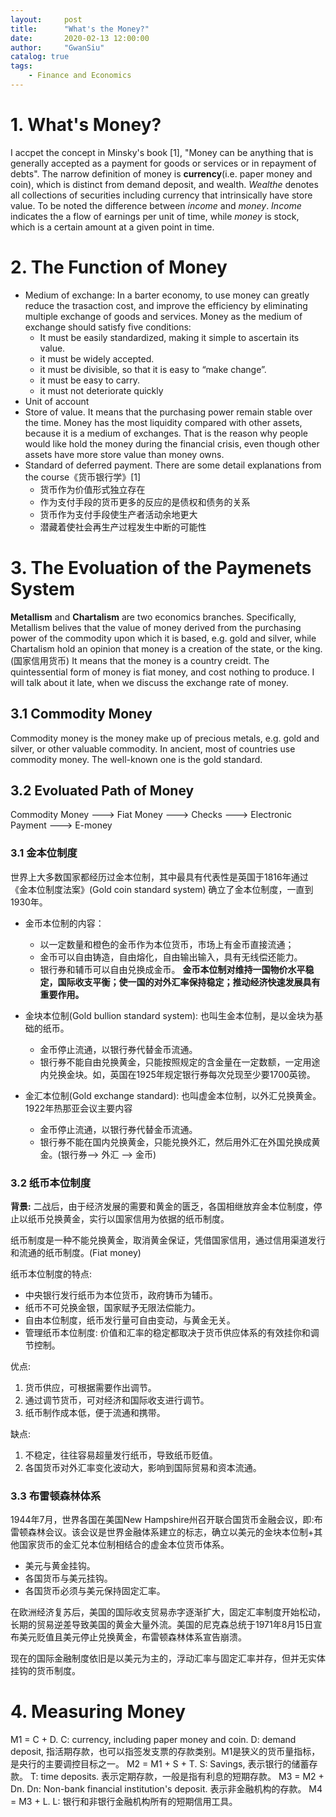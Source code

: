 ```yaml
---
layout:     post
title:      "What's the Money?"
date:       2020-02-13 12:00:00
author:     "GwanSiu"
catalog: true
tags:
    - Finance and Economics
---
```


# 1. What's Money?

I accpet the concept in Minsky's book [1], "Money can be anything that is generally accepted as a payment for goods or services or in repayment of debts". The narrow definition of money is **currency**(i.e. paper money and coin), which is distinct from demand deposit, and wealth. *Wealthe* denotes all collections of securities including currency that intrinsically have store value. To be noted the difference between *income* and *money*. *Income* indicates the a flow of earnings per unit of time, while *money* is stock, which is a certain amount at a given point in time.

# 2. The Function of Money

- Medium of exchange: In a barter economy, to use money can greatly reduce the trasaction cost, and improve the efficiency by eliminating multiple exchange of goods and services. Money as the medium of exchange should satisfy five conditions:
    + It must be easily standardized, making it simple to ascertain its value.
    + it must be widely accepted.
    + it must be divisible, so that it is easy to “make change”.
    + it must be easy to carry.
    + it must not deteriorate quickly
- Unit of account
- Store of value. It means that the purchasing power remain stable over the time. Money has the most liquidity compared with other assets, because it is a medium of exchanges. That is the reason why people would like hold the money during the financial crisis, even though other assets have more store value than money owns.
- Standard of deferred payment. There are some detail explanations from the course《货币银行学》[1]
    + 货币作为价值形式独立存在
    + 作为支付手段的货币更多的反应的是债权和债务的关系
    + 货币作为支付手段使生产者活动余地更大
    + 潜藏着使社会再生产过程发生中断的可能性

# 3. The Evoluation of the Paymenets System

**Metallism** and **Chartalism** are two economics branches. Specifically, Metallism belives that the value of money derived from the purchasing power of the commodity upon which it is based, e.g. gold and silver, while Chartalism hold an opinion that money is a creation of the state, or the king.(国家信用货币) It means that the money is a country creidt. The quintessential form of money is fiat money, and cost nothing to produce. I will talk about it late, when we discuss the exchange rate of money.

## 3.1 Commodity Money
Commodity money is the money make up of precious metals, e.g. gold and silver, or other valuable commodity. In ancient, most of countries use commodity money. The well-known one is the gold standard.

## 3.2 Evoluated Path of Money

Commodity Money ---> Fiat Money ---> Checks ---> Electronic Payment ---> E-money

### 3.1 金本位制度
世界上大多数国家都经历过金本位制，其中最具有代表性是英国于1816年通过《金本位制度法案》(Gold coin standard system) 确立了金本位制度，一直到1930年。
- 金币本位制的内容：
    + 以一定数量和橙色的金币作为本位货币，市场上有金币直接流通；
    + 金币可以自由铸造，自由熔化，自由输出输入，具有无线偿还能力。
    + 银行券和辅币可以自由兑换成金币。
**金币本位制对维持一国物价水平稳定，国际收支平衡；使一国的对外汇率保持稳定；推动经济快速发展具有重要作用。**

- 金块本位制(Gold bullion standard system): 也叫生金本位制，是以金块为基础的纸币。
    + 金币停止流通，以银行券代替金币流通。
    + 银行券不能自由兑换黄金，只能按照规定的含金量在一定数额，一定用途内兑换金块。如，英国在1925年规定银行券每次兑现至少要1700英镑。
- 金汇本位制(Gold exchange standard): 也叫虚金本位制，以外汇兑换黄金。1922年热那亚会议主要内容
    + 金币停止流通，以银行券代替金币流通。
    + 银行券不能在国内兑换黄金，只能兑换外汇，然后用外汇在外国兑换成黄金。(银行券--> 外汇 --> 金币)

### 3.2 纸币本位制度

**背景:** 二战后，由于经济发展的需要和黄金的匮乏，各国相继放弃金本位制度，停止以纸币兑换黄金，实行以国家信用为依据的纸币制度。

纸币制度是一种不能兑换黄金，取消黄金保证，凭借国家信用，通过信用渠道发行和流通的纸币制度。(Fiat money)

纸币本位制度的特点:

- 中央银行发行纸币为本位货币，政府铸币为辅币。
- 纸币不可兑换金银，国家赋予无限法偿能力。
- 自由本位制度，纸币发行量可自由变动，与黄金无关。
- 管理纸币本位制度: 价值和汇率的稳定都取决于货币供应体系的有效挂你和调节控制。

优点: 
1. 货币供应，可根据需要作出调节。
2. 通过调节货币，可对经济和国际收支进行调节。
3. 纸币制作成本低，便于流通和携带。

缺点:
1. 不稳定，往往容易超量发行纸币，导致纸币贬值。
2. 各国货币对外汇率变化波动大，影响到国际贸易和资本流通。

### 3.3 布雷顿森林体系
1944年7月，世界各国在美国New Hampshire州召开联合国货币金融会议，即:布雷顿森林会议。该会议是世界金融体系建立的标志，确立以美元的金块本位制+其他国家货币的金汇兑本位制相结合的虚金本位货币体系。
- 美元与黄金挂钩。
- 各国货币与美元挂钩。
- 各国货币必须与美元保持固定汇率。

在欧洲经济复苏后，美国的国际收支贸易赤字逐渐扩大，固定汇率制度开始松动，长期的贸易逆差导致美国的黄金大量外流。美国的尼克森总统于1971年8月15日宣布美元贬值且美元停止兑换黄金，布雷顿森林体系宣告崩溃。

现在的国际金融制度依旧是以美元为主的，浮动汇率与固定汇率并存，但并无实体挂钩的货币制度。


# 4. Measuring Money

M1 = C + D. C: currency, including paper money and coin. D: demand deposit, 指活期存款，也可以指签发支票的存款类别。M1是狭义的货币量指标，是央行的主要调控目标之一。
M2 = M1 + S + T. S: Savings, 表示银行的储蓄存款。 T: time deposits. 表示定期存款，一般是指有利息的短期存款。
M3 = M2 + Dn. Dn: Non-bank financial institution's deposit. 表示非金融机构的存款。
M4 = M3 + L. L: 银行和非银行金融机构所有的短期信用工具。












